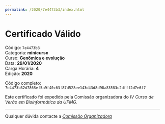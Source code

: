 ```yaml
---
permalink: /2020/7e4473b3/index.html
---
```


# Certificado Válido

Código: `7e4473b3`<br>
Categoria: **minicurso**<br>
Curso: **Genômica e evolução**<br>
Data: **29/01/2020**<br>
Carga Horária: **4**<br>
Edição: **2020**<br>


Código completo: `7e4473b32d7868ef5a9f40c63f87d528ee143d43d8d98a83583c2dfff2d7e6f7`


Este certificado foi expedido pela Comissão organizadora do *IV Curso de Verão em Bioinformática da UFMG*.

----

Qualquer dúvida contacte a [_Comissão Organizadora_](<mailto:cursobioinfoufmg@gmail.com$subject=[Certificados]>)

